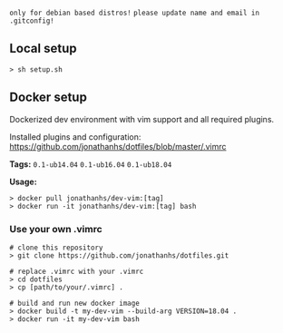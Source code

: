 `only for debian based distros!` `please update name and email in .gitconfig!`

## Local setup

```shell
> sh setup.sh
```

## Docker setup

Dockerized dev environment with vim support and all required plugins.

Installed plugins and configuration: https://github.com/jonathanhs/dotfiles/blob/master/.vimrc

**Tags:** `0.1-ub14.04` `0.1-ub16.04` `0.1-ub18.04`

**Usage:**

```shell
> docker pull jonathanhs/dev-vim:[tag]
> docker run -it jonathanhs/dev-vim:[tag] bash
```

### Use your own .vimrc

```shell
# clone this repository
> git clone https://github.com/jonathanhs/dotfiles.git

# replace .vimrc with your .vimrc
> cd dotfiles
> cp [path/to/your/.vimrc] .

# build and run new docker image
> docker build -t my-dev-vim --build-arg VERSION=18.04 .
> docker run -it my-dev-vim bash
```
